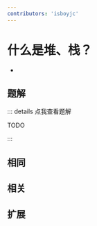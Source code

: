 ```yaml
---
contributors: 'isboyjc'
---
```


# 什么是堆、栈？

- 



## 题解

::: details 点我查看题解

  TODO

:::



## 相同


## 相关


## 扩展

